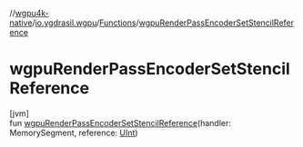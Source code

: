 //[wgpu4k-native](../../../index.md)/[io.ygdrasil.wgpu](../index.md)/[Functions](index.md)/[wgpuRenderPassEncoderSetStencilReference](wgpu-render-pass-encoder-set-stencil-reference.md)

# wgpuRenderPassEncoderSetStencilReference

[jvm]\
fun [wgpuRenderPassEncoderSetStencilReference](wgpu-render-pass-encoder-set-stencil-reference.md)(handler: MemorySegment, reference: [UInt](https://kotlinlang.org/api/core/kotlin-stdlib/kotlin/-u-int/index.html))